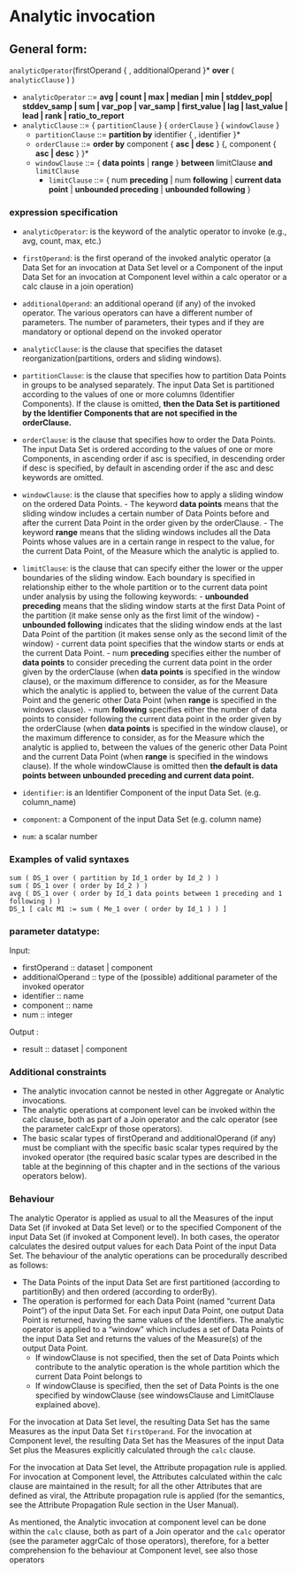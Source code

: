 # Analytic invocation 

## General form:

`analyticOperator`(firstOperand { , additionalOperand }* **over** ( `analyticClause` ) )
- `analyticOperator` ::= **avg | count | max | median | min | stddev_pop| stddev_samp | sum | var_pop | var_samp | first_value | lag | last_value | lead | rank | ratio_to_report**
- `analyticClause` ::= { `partitionClause` } { `orderClause` } { `windowClause` }
    - `partitionClause` ::= **partition by** identifier { , identifier }*
    - `orderClause` ::= **order by** component { **asc | desc** } {, component { **asc | desc** } }*
    - `windowClause` ::= { **data points** | **range** } **between** limitClause **and** `limitClause`
        - `limitClause` ::= { num **preceding** | num **following** | **current data point** | **unbounded preceding** | **unbounded following** }

### expression specification
- `analyticOperator`: is the keyword of the analytic operator to invoke (e.g., avg, count, max, etc.)
- `firstOperand`: is the first operand of the invoked analytic operator (a Data Set for an invocation at Data Set level 
                  or a Component of the input Data Set for an invocation at Component level within a calc operator 
                  or a calc clause in a join operation)
- `additionalOperand`: an additional operand (if any) of the invoked operator. The various operators can have 
                     a different number of parameters. The number of parameters, their types and if they
                     are mandatory or optional depend on the invoked operator
- `analyticClause`: is the clause that specifies the dataset reorganization(partitions, orders and sliding windows).
- `partitionClause`: is the clause that specifies how to partition Data Points in groups to be analysed separately.
                    The input Data Set is partitioned according to the values of one or more columns (Identifier Components). 
                    If the clause is omitted, **then the Data Set is partitioned by the Identifier Components that are not specified in the orderClause.**
- `orderClause`: is the clause that specifies how to order the Data Points. The input Data Set is ordered
                 according to the values of one or more Components, in ascending order if asc is
                 specified, in descending order if desc is specified, by default in ascending order if the
                 asc and desc keywords are omitted.
- `windowClause`: is the clause that specifies how to apply a sliding window on the ordered Data Points. 
      - The keyword **data points** means that the sliding window includes a certain number of Data Points 
                  before and after the current Data Point in the order given by the
                  orderClause. 
      - The keyword **range** means that the sliding windows includes all the Data Points whose values are in a certain 
                 range in respect to the value, for the current Data Point, of the Measure which the analytic is applied to.

- `limitClause`: is the clause that can specify either the lower or the upper boundaries of the sliding window. 
                 Each boundary is specified in relationship either to the whole partition or to the
                 current data point under analysis by using the following keywords:
                 - **unbounded preceding** means that the sliding window starts at the first Data Point 
                   of the partition (it make sense only as the first limit of the window)
                 - **unbounded following** indicates that the sliding window ends at the last Data Point
                   of the partition (it makes sense only as the second limit of the window)
                 - current data point specifies that the window starts or ends at the current Data Point.
                 - num **preceding** specifies either the number of **data points** to consider preceding
                   the current data point in the order given by the orderClause (when **data points** is
                   specified in the window clause), or the maximum difference to consider, as for the
                   Measure which the analytic is applied to, between the value of the current Data
                   Point and the generic other Data Point (when **range** is specified in the windows clause).
                 - num **following** specifies either the number of data points to consider following the
                    current data point in the order given by the orderClause (when **data points** is
                    specified in the window clause), or the maximum difference to consider, as for the
                    Measure which the analytic is applied to, between the values of the generic other
                   Data Point and the current Data Point (when **range** is specified in the windows clause).
                If the whole windowClause is omitted then **the default is data points between unbounded preceding and current data point.**

- `identifier`: is an Identifier Component of the input Data Set. (e.g. column_name)
- `component`: a Component of the input Data Set (e.g. column name)
- `num`: a scalar number

### Examples of valid syntaxes
```text
sum ( DS_1 over ( partition by Id_1 order by Id_2 ) )
sum ( DS_1 over ( order by Id_2 ) )
avg ( DS_1 over ( order by Id_1 data points between 1 preceding and 1 following ) )
DS_1 [ calc M1 := sum ( Me_1 over ( order by Id_1 ) ) ]
```


### parameter datatype:
Input:
- firstOperand :: dataset | component
- additionalOperand :: type of the (possible) additional parameter of the invoked operator
- identifier :: name<identifier>
- component :: name<component>
- num :: integer

Output : 
- result :: dataset | component


### Additional constraints

- The analytic invocation cannot be nested in other Aggregate or Analytic invocations.
- The analytic operations at component level can be invoked within the calc clause, both as part of a Join operator
and the calc operator (see the parameter calcExpr of those operators).
- The basic scalar types of firstOperand and additionalOperand (if any) must be compliant with the specific basic
scalar types required by the invoked operator (the required basic scalar types are described in the table at the
beginning of this chapter and in the sections of the various operators below).

### Behaviour

The analytic Operator is applied as usual to all the Measures of the input Data Set (if invoked at Data Set level) or
to the specified Component of the input Data Set (if invoked at Component level). In both cases, the operator
calculates the desired output values for each Data Point of the input Data Set.
The behaviour of the analytic operations can be procedurally described as follows:
- The Data Points of the input Data Set are first partitioned (according to partitionBy) and then ordered
(according to orderBy).
- The operation is performed for each Data Point (named “current Data Point”) of the input Data Set. For each
input Data Point, one output Data Point is returned, having the same values of the Identifiers. The analytic
operator is applied to a “window” which includes a set of Data Points of the input Data Set and returns the
values of the Measure(s) of the output Data Point.
    - If windowClause is not specified, then the set of Data Points which contribute to the analytic operation is
         the whole partition which the current Data Point belongs to
    - If windowClause is specified, then the set of Data Points is the one specified by windowClause (see
         windowsClause and LimitClause explained above).

For the invocation at Data Set level, the resulting Data Set has the same Measures as the input Data Set
`firstOperand`. For the invocation at Component level, the resulting Data Set has the Measures of the input Data
Set plus the Measures explicitly calculated through the `calc` clause.

For the invocation at Data Set level, the Attribute propagation rule is applied. For invocation at Component level,
the Attributes calculated within the calc clause are maintained in the result; for all the other Attributes that are
defined as viral, the Attribute propagation rule is applied (for the semantics, see the Attribute Propagation Rule
section in the User Manual).

As mentioned, the Analytic invocation at component level can be done within the `calc` clause, both as part of a
Join operator and the `calc` operator (see the parameter aggrCalc of those operators), therefore, for a better
comprehension fo the behaviour at Component level, see also those operators
